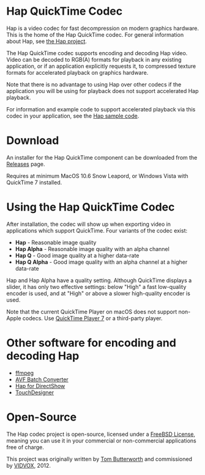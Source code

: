 Hap QuickTime Codec
==========

Hap is a video codec for fast decompression on modern graphics hardware. This is the home of the Hap QuickTime codec. For general information about Hap, see [the Hap project][1].

The Hap QuickTime codec supports encoding and decoding Hap video. Video can be decoded to RGB(A) formats for playback in any existing application, or if an application explicitly requests it, to compressed texture formats for accelerated playback on graphics hardware.

Note that there is no advantage to using Hap over other codecs if the application you will be using for playback does not support accelerated Hap playback.
 
For information and example code to support accelerated playback via this codec in your application, see the [Hap sample code][2].

Download
====

An installer for the Hap QuickTime component can be downloaded from the [Releases](https://github.com/Vidvox/hap-qt-codec/releases/latest) page.

Requires at minimum MacOS 10.6 Snow Leapord, or Windows Vista with QuickTime 7 installed.

Using the Hap QuickTime Codec
====

After installation, the codec will show up when exporting video in applications which support QuickTime. Four variants of the codec exist:

* **Hap** - Reasonable image quality
* **Hap Alpha** - Reasonable image quality with an alpha channel
* **Hap Q** - Good image quality at a higher data-rate
* **Hap Q Alpha** - Good image quality with an alpha channel at a higher data-rate

Hap and Hap Alpha have a quality setting. Although QuickTime displays a slider, it has only two effective settings: below "High" a fast low-quality encoder is used, and at "High" or above a slower high-quality encoder is used.

Note that the current QuickTime Player on macOS does not support non-Apple codecs. Use [QuickTime Player 7](https://support.apple.com/en-us/HT201288) or a third-party player.

Other software for encoding and decoding Hap
====

* [ffmpeg](http://ffmpeg.org)
* [AVF Batch Converter](https://github.com/Vidvox/hap-in-avfoundation/releases)
* [Hap for DirectShow](http://renderheads.com/product/hap-for-directshow/)
* [TouchDesigner](https://www.derivative.ca)


Open-Source
====

The Hap codec project is open-source, licensed under a [FreeBSD License][3], meaning you can use it in your commercial or non-commercial applications free of charge.

This project was originally written by [Tom Butterworth][4] and commissioned by [VIDVOX][5], 2012.

[1]: http://github.com/vidvox/hap
[2]: http://github.com/vidvox/hap-quicktime-playback-demo
[3]: http://github.com/vidvox/hap-qt-codec/blob/master/LICENSE
[4]: http://kriss.cx/tom
[5]: http://www.vidvox.net
